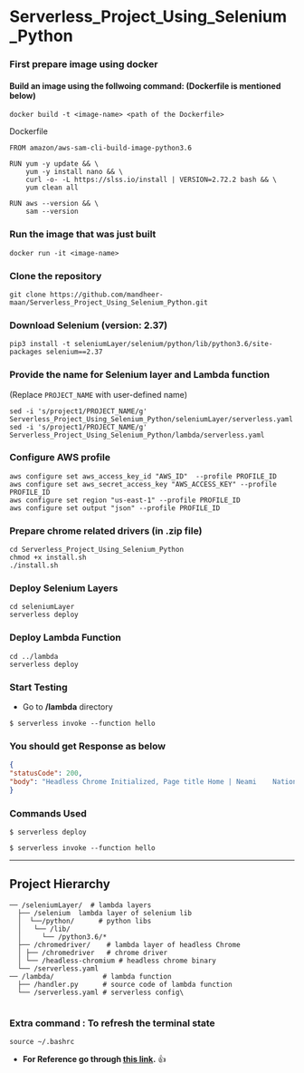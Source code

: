 # Serverless_Project_Using_Selenium_Python

###  First prepare image using docker
####  Build an image using the follwoing command: (Dockerfile is mentioned below)
```
docker build -t <image-name> <path of the Dockerfile>
```

Dockerfile
```
FROM amazon/aws-sam-cli-build-image-python3.6

RUN yum -y update && \
    yum -y install nano && \
    curl -o- -L https://slss.io/install | VERSION=2.72.2 bash && \
    yum clean all

RUN aws --version && \
    sam --version
```   

###  Run the image that was just built
```
docker run -it <image-name>
```
### Clone the repository

``` 
git clone https://github.com/mandheer-maan/Serverless_Project_Using_Selenium_Python.git
```

### Download Selenium (version: 2.37)
```
pip3 install -t seleniumLayer/selenium/python/lib/python3.6/site-packages selenium==2.37
```

### Provide the name for Selenium layer and Lambda function 
(Replace ```PROJECT_NAME``` with user-defined name) 
```
sed -i 's/project1/PROJECT_NAME/g' Serverless_Project_Using_Selenium_Python/seleniumLayer/serverless.yaml
sed -i 's/project1/PROJECT_NAME/g' Serverless_Project_Using_Selenium_Python/lambda/serverless.yaml
```

### Configure AWS profile
```
aws configure set aws_access_key_id "AWS_ID"  --profile PROFILE_ID
aws configure set aws_secret_access_key "AWS_ACCESS_KEY" --profile PROFILE_ID
aws configure set region "us-east-1" --profile PROFILE_ID
aws configure set output "json" --profile PROFILE_ID
```

### Prepare chrome related drivers (in .zip file)
```
cd Serverless_Project_Using_Selenium_Python
chmod +x install.sh
./install.sh
```

### Deploy Selenium Layers
```
cd seleniumLayer
serverless deploy 
```


### Deploy Lambda Function
```
cd ../lambda
serverless deploy 
```

### Start Testing
   - Go to **/lambda** directory  

```
$ serverless invoke --function hello
```

### You should get Response as below

``` json
{
"statusCode": 200,
"body": "Headless Chrome Initialized, Page title Home | Neami    National"
}
```
### Commands Used

```
$ serverless deploy  

$ serverless invoke --function hello
```
---  



## Project Hierarchy
```
── /seleniumLayer/  # lambda layers
  ├── /selenium  lambda layer of selenium lib
  │  └──/python/      # python libs
  │   └── /lib/    
  │     └── /python3.6/*    
  ├── /chromedriver/    # lambda layer of headless Chrome 
  │ ├── /chromedriver   # chrome driver
  │ └── /headless-chromium # headless chrome binary
  └── /serverless.yaml     
── /lambda/            # lambda function
  ├── /handler.py      # source code of lambda function 
  └── /serverless.yaml # serverless config\
  
  ```
  
  ### Extra command : To refresh the terminal state
  ```
  source ~/.bashrc
  ```
- **For Reference go through [this link](https://github.com/yai333/Selenium-UI-testing-with-AWS-Lambda-Layers).** :thumbsup:
